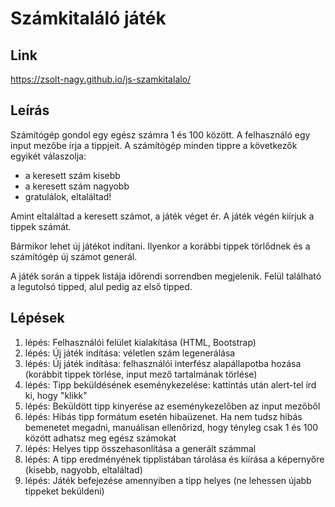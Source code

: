 # Számkitaláló játék

## Link

https://zsolt-nagy.github.io/js-szamkitalalo/

## Leírás

Számítógép gondol egy egész számra 1 és 100 között. A felhasználó egy input
mezőbe írja a tippjeit. A számítógép minden tippre a következők egyikét
válaszolja: 

- a keresett szám kisebb 
- a keresett szám nagyobb 
- gratulálok, eltaláltad!

Amint eltaláltad a keresett számot, a játék véget ér. A játék végén kiírjuk
a tippek számát.

Bármikor lehet új játékot indítani. Ilyenkor a korábbi tippek törlődnek és
a számítógép új számot generál. 

A játék során a tippek listája időrendi sorrendben megjelenik. Felül
található a legutolsó tipped, alul pedig az első tipped.

## Lépések

1. lépés: Felhasználói felület kialakítása (HTML, Bootstrap)
2. lépés: Új játék indítása: véletlen szám legenerálása
3. lépés: Új játék indítása: felhasználói interfész alapállapotba hozása (korábbit tippek törlése, input mező tartalmának törlése)
4. lépés: Tipp beküldésének eseménykezelése: kattintás után alert-tel írd ki, hogy "klikk"
5. lépés: Beküldött tipp kinyerése az eseménykezelőben az input mezőből
6. lépés: Hibás tipp formátum esetén hibaüzenet. Ha nem tudsz hibás bemenetet megadni, manuálisan ellenőrizd, hogy tényleg csak 1 és 100 között adhatsz meg egész számokat
7. lépés: Helyes tipp összehasonlítása a generált számmal 
8. lépés: A tipp eredményének tipplistában tárolása és kiírása a képernyőre (kisebb, nagyobb, eltaláltad)
9. lépés: Játék befejezése amennyiben a tipp helyes (ne lehessen újabb tippeket beküldeni)